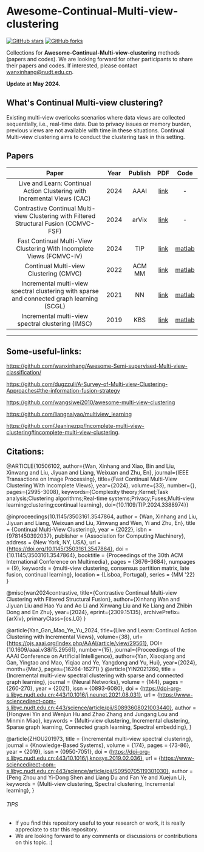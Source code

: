 # Awesome-Continual-Multi-view-clustering

[stars-img]: https://img.shields.io/github/stars/wanxinhang/Awesome-Continual-Multi-view-clustering?style=plastic
[stars-url]: https://github.com/wanxinhang/Awesome-Continual-Multi-view-clustering/stargazers
[fork-img]: https://img.shields.io/github/forks/wanxinhang/Awesome-Continual-Multi-view-clustering?style=plastic
[fork-url]: https://github.com/wanxinhang/Awesome-Continual-Multi-view-clustering/network/members

[![GitHub stars][stars-img]][stars-url]
[![GitHub forks][fork-img]][fork-url]

Collections for **Awesome-Continual-Multi-view-clustering** methods (papers and codes).
We are looking forward for other participants to share their papers and codes. If interested, please contact <wanxinhang@nudt.edu.cn>.

**Update at May 2024.**
## What's Continual Multi-view clustering?
Existing multi-view overlooks scenarios where data views are collected sequentially, i.e., real-time data. Due to privacy issues or memory burden, previous views are not available with time in these situations. Continual Multi-view clustering aims to conduct the clustering task in this setting.

## Papers
|Paper|Year|Publish|PDF|Code|
|  :-----: | :------: | :------: | :------: | :------: |
|Live and Learn: Continual Action Clustering with Incremental Views (CAC)|2024|AAAI|[link](https://ojs.aaai.org/index.php/AAAI/article/view/29561)|-|
|Contrastive Continual Multi-view Clustering with Filtered Structural Fusion (CCMVC-FSF)|2024|arVix|[link](https://arxiv.org/abs/2309.15135)|-|
|Fast Continual Multi-View Clustering With Incomplete Views (FCMVC-IV)|2024|TIP|[link](https://ieeexplore.ieee.org/document/10506102)|[matlab](https://github.com/wanxinhang/TIP-2024-FCMVC-IV)|
|Continual Multi-view Clustering (CMVC)|2022|ACM MM|[link](https://dl.acm.org/doi/abs/10.1145/3503161.3547864)|[matlab](https://github.com/wanxinhang/ACMMM2022-CMVC)|
|Incremental multi-view spectral clustering with sparse and connected graph learning (SCGL)|2021|NN|[link](https://www.sciencedirect.com/science/article/pii/S0893608021003440)|[matlab](https://github.com/YHOOW/SCGL)|
|Incremental multi-view spectral clustering (IMSC)|2019|KBS|[link](https://www.sciencedirect.com/science/article/pii/S0950705119301030)|[matlab](https://github.com/wanxinhang/Awesome-Continual-Multi-view-clustering/tree/main/code/IMSC)|
---

## Some-useful-links:

https://github.com/wanxinhang/Awesome-Semi-supervised-Multi-view-classification/

https://github.com/dugzzuli/A-Survey-of-Multi-view-Clustering-Approaches#the-information-fusion-strategy

https://github.com/wangsiwei2010/awesome-multi-view-clustering

https://github.com/liangnaiyao/multiview_learning

https://github.com/Jeaninezpp/Incomplete-multi-view-clustering#incomplete-multi-view-clustering.

## Citations:
@ARTICLE{10506102,
  author={Wan, Xinhang and Xiao, Bin and Liu, Xinwang and Liu, Jiyuan and Liang, Weixuan and Zhu, En},
  journal={IEEE Transactions on Image Processing}, 
  title={Fast Continual Multi-View Clustering With Incomplete Views}, 
  year={2024},
  volume={33},
  number={},
  pages={2995-3008},
  keywords={Complexity theory;Kernel;Task analysis;Clustering algorithms;Real-time systems;Privacy;Fuses;Multi-view learning;clustering;continual learning},
  doi={10.1109/TIP.2024.3388974}}

@inproceedings{10.1145/3503161.3547864,
author = {Wan, Xinhang and Liu, Jiyuan and Liang, Weixuan and Liu, Xinwang and Wen, Yi and Zhu, En},
title = {Continual Multi-View Clustering},
year = {2022},
isbn = {9781450392037},
publisher = {Association for Computing Machinery},
address = {New York, NY, USA},
url = {https://doi.org/10.1145/3503161.3547864},
doi = {10.1145/3503161.3547864},
booktitle = {Proceedings of the 30th ACM International Conference on Multimedia},
pages = {3676–3684},
numpages = {9},
keywords = {multi-view clustering, consensus partition matrix, late fusion, continual learning},
location = {Lisboa, Portugal},
series = {MM '22}
}

@misc{wan2024contrastive,
      title={Contrastive Continual Multi-view Clustering with Filtered Structural Fusion}, 
      author={Xinhang Wan and Jiyuan Liu and Hao Yu and Ao Li and Xinwang Liu and Ke Liang and Zhibin Dong and En Zhu},
      year={2024},
      eprint={2309.15135},
      archivePrefix={arXiv},
      primaryClass={cs.LG}
}

@article{Yan_Gan_Mao_Ye_Yu_2024, title={Live and Learn: Continual Action Clustering with Incremental Views}, volume={38}, url={https://ojs.aaai.org/index.php/AAAI/article/view/29561}, DOI={10.1609/aaai.v38i15.29561},  number={15}, journal={Proceedings of the AAAI Conference on Artificial Intelligence}, author={Yan, Xiaoqiang and Gan, Yingtao and Mao, Yiqiao and Ye, Yangdong and Yu, Hui}, year={2024}, month={Mar.}, pages={16264-16271} }
@article{YIN2021260,
title = {Incremental multi-view spectral clustering with sparse and connected graph learning},
journal = {Neural Networks},
volume = {144},
pages = {260-270},
year = {2021},
issn = {0893-6080},
doi = {https://doi-org-s.libyc.nudt.edu.cn:443/10.1016/j.neunet.2021.08.031},
url = {https://www-sciencedirect-com-s.libyc.nudt.edu.cn:443/science/article/pii/S0893608021003440},
author = {Hongwei Yin and Wenjun Hu and Zhao Zhang and Jungang Lou and Minmin Miao},
keywords = {Multi-view clustering, Incremental clustering, Sparse graph learning, Connected graph learning, Spectral embedding},
}

@article{ZHOU201973,
title = {Incremental multi-view spectral clustering},
journal = {Knowledge-Based Systems},
volume = {174},
pages = {73-86},
year = {2019},
issn = {0950-7051},
doi = {https://doi-org-s.libyc.nudt.edu.cn:443/10.1016/j.knosys.2019.02.036},
url = {https://www-sciencedirect-com-s.libyc.nudt.edu.cn:443/science/article/pii/S0950705119301030},
author = {Peng Zhou and Yi-Dong Shen and Liang Du and Fan Ye and Xuejun Li},
keywords = {Multi-view clustering, Spectral clustering, Incremental learning},
}

###### TIPS
- If you find this repository useful to your research or work, it is really appreciate to star this repository. 
- We are looking forward to any comments or discussions or contributions on this topic. :)
